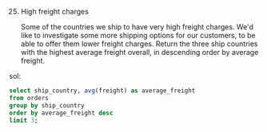 25. High freight charges
    
    Some of the countries we ship to have very high
    freight charges. We'd like to investigate some more
    shipping options for our customers, to be able to offer
    them lower freight charges. Return the three ship
    countries with the highest average freight overall, in
    descending order by average freight.

sol:

```SQL
select ship_country, avg(freight) as average_freight 
from orders
group by ship_country
order by average_freight desc
limit 3;
```
